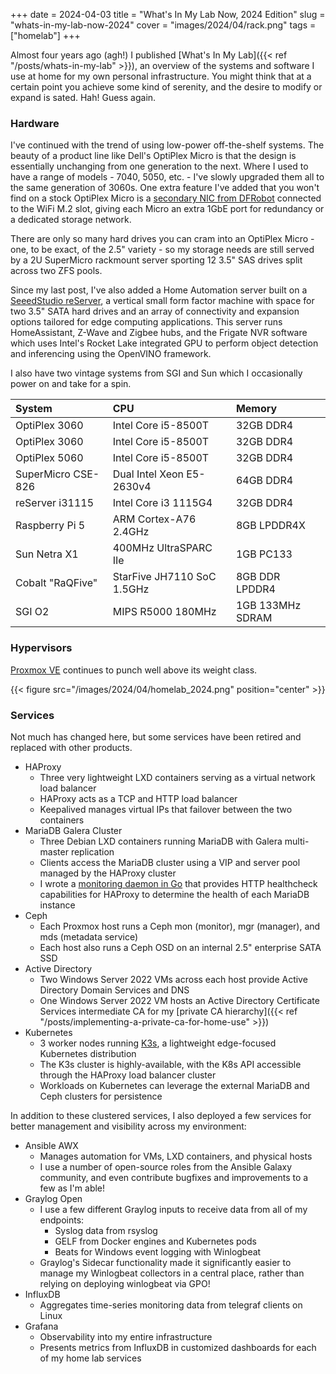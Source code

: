 +++
date = 2024-04-03
title = "What's In My Lab Now, 2024 Edition"
slug = "whats-in-my-lab-now-2024"
cover = "images/2024/04/rack.png"
tags = ["homelab"]
+++

Almost four years ago (agh!) I published [What's In My Lab]({{< ref "/posts/whats-in-my-lab" >}}), an overview of the systems and software I use at home for my own personal infrastructure.  You might think that at a certain point you achieve some kind of serenity, and the desire to modify or expand is sated.  Hah!  Guess again.
<!--more-->
### Hardware
I've continued with the trend of using low-power off-the-shelf systems.  The beauty of a product line like Dell's OptiPlex Micro is that the design is essentially unchanging from one generation to the next.  Where I used to have a range of models - 7040, 5050, etc. - I've slowly upgraded them all to the same generation of 3060s.  One extra feature I've added that you won't find on a stock OptiPlex Micro is a [secondary NIC from DFRobot](https://www.dfrobot.com/product-2318.html) connected to the WiFi M.2 slot, giving each Micro an extra 1GbE port for redundancy or a dedicated storage network.

There are only so many hard drives you can cram into an OptiPlex Micro - one, to be exact, of the 2.5" variety - so my storage needs are still served by a 2U SuperMicro rackmount server sporting 12 3.5" SAS drives split across two ZFS pools.

Since my last post, I've also added a Home Automation server built on a [SeeedStudio reServer](https://www.seeedstudio.com/reThings-reServer-c-2006.html), a vertical small form factor machine with space for two 3.5" SATA hard drives and an array of connectivity and expansion options tailored for edge computing applications.  This server runs HomeAssistant, Z-Wave and Zigbee hubs, and the Frigate NVR software which uses Intel's Rocket Lake integrated GPU to perform object detection and inferencing using the OpenVINO framework.

I also have two vintage systems from SGI and Sun which I occasionally power on and take for a spin.

|**System**|**CPU**|**Memory**|
|:-|:-|:-|
|OptiPlex 3060|Intel Core i5-8500T|32GB DDR4|
|OptiPlex 3060|Intel Core i5-8500T|32GB DDR4|
|OptiPlex 5060|Intel Core i5-8500T|32GB DDR4|
|SuperMicro CSE-826|Dual Intel Xeon E5-2630v4|64GB DDR4|
|reServer i31115|Intel Core i3 1115G4|32GB DDR4|
|Raspberry Pi 5|ARM Cortex-A76 2.4GHz|8GB LPDDR4X|
|Sun Netra X1|400MHz UltraSPARC IIe|1GB PC133|
|Cobalt "RaQFive"|StarFive JH7110 SoC 1.5GHz|8GB DDR LPDDR4|
|SGI O2|MIPS R5000 180MHz|1GB 133MHz SDRAM|

### Hypervisors

[Proxmox VE](https://www.proxmox.com/) continues to punch well above its weight class.

{{< figure src="/images/2024/04/homelab_2024.png" position="center" >}}

### Services

Not much has changed here, but some services have been retired and replaced with other products.

* HAProxy
    * Three very lightweight LXD containers serving as a virtual network load balancer
    * HAProxy acts as a TCP and HTTP load balancer
    * Keepalived manages virtual IPs that failover between the two containers
* MariaDB Galera Cluster
    * Three Debian LXD containers running MariaDB with Galera multi-master replication
    * Clients access the MariaDB cluster using a VIP and server pool managed by the HAProxy cluster
    * I wrote a [monitoring daemon in Go](https://github.com/danclough/mysql-healthcheck) that provides HTTP healthcheck capabilities for HAProxy to determine the health of each MariaDB instance
* Ceph
    * Each Proxmox host runs a Ceph mon (monitor), mgr (manager), and mds (metadata service)
    * Each host also runs a Ceph OSD on an internal 2.5" enterprise SATA SSD
* Active Directory
    * Two Windows Server 2022 VMs across each host provide Active Directory Domain Services and DNS
    * One Windows Server 2022 VM hosts an Active Directory Certificate Services intermediate CA for my [private CA hierarchy]({{< ref "/posts/implementing-a-private-ca-for-home-use" >}})
* Kubernetes
    * 3 worker nodes running [K3s](https://k3s.io/), a lightweight edge-focused Kubernetes distribution
    * The K3s cluster is highly-available, with the K8s API accessible through the HAProxy load balancer cluster
    * Workloads on Kubernetes can leverage the external MariaDB and Ceph clusters for persistence

In addition to these clustered services, I also deployed a few services for better management and visibility across my environment:
* Ansible AWX
    * Manages automation for VMs, LXD containers, and physical hosts
    * I use a number of open-source roles from the Ansible Galaxy community, and even contribute bugfixes and improvements to a few as I'm able!
* Graylog Open
    * I use a few different Graylog inputs to receive data from all of my endpoints:
      * Syslog data from rsyslog
      * GELF from Docker engines and Kubernetes pods
      * Beats for Windows event logging with Winlogbeat
    * Graylog's Sidecar functionality made it significantly easier to manage my Winlogbeat collectors in a central place, rather than relying on deploying winlogbeat via GPO!
* InfluxDB
    * Aggregates time-series monitoring data from telegraf clients on Linux
* Grafana
    * Observability into my entire infrastructure
    * Presents metrics from InfluxDB in customized dashboards for each of my home lab services